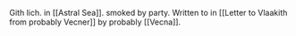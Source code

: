 Gith lich. 
in [[Astral Sea]].
smoked by party.
Written to in [[Letter to Vlaakith from probably Vecner]] by probably [[Vecna]].